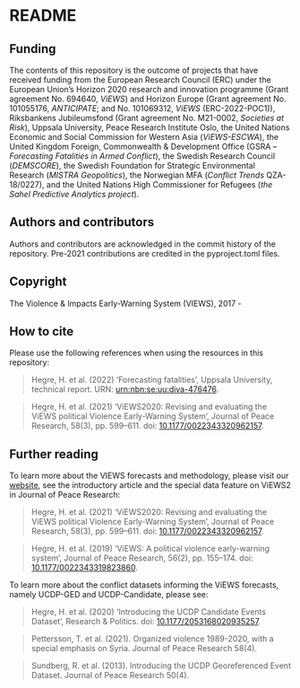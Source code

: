 # README

## Funding

The contents of this repository is the outcome of projects that have received funding from the European Research Council (ERC) under the European Union’s Horizon 2020 research and innovation programme (Grant agreement No. 694640, *ViEWS*) and Horizon Europe (Grant agreement No. 101055176, *ANTICIPATE*; and No. 101069312, *ViEWS* (ERC-2022-POC1)), Riksbankens Jubileumsfond (Grant agreement No. M21-0002, *Societies at Risk*), Uppsala University, Peace Research Institute Oslo, the United Nations Economic and Social Commission for Western Asia (*ViEWS-ESCWA*), the United Kingdom Foreign, Commonwealth & Development Office (GSRA – *Forecasting Fatalities in Armed Conflict*), the Swedish Research Council (*DEMSCORE*), the Swedish Foundation for Strategic Environmental Research (*MISTRA Geopolitics*), the Norwegian MFA (*Conflict Trends* QZA-18/0227), and the United Nations High Commissioner for Refugees (*the Sahel Predictive Analytics project*).

## Authors and contributors

Authors and contributors are acknowledged in the commit history of the repository. Pre-2021 contributions are credited in the pyproject.toml files.

## Copyright

The Violence & Impacts Early-Warning System (VIEWS), 2017 -

## How to cite

Please use the following references when using the resources in this repository:

> Hegre, H. et al. (2022) ‘Forecasting fatalities’, Uppsala University, technical report. URN: [urn:nbn:se:uu:diva-476476](http://urn.kb.se/resolve?urn=urn:nbn:se:uu:diva-476476).

> Hegre, H. et al. (2021) ‘ViEWS2020: Revising and evaluating the ViEWS political Violence Early-Warning System’, Journal of Peace Research, 58(3), pp. 599–611. doi: [10.1177/0022343320962157](https://doi.org/10.1177/0022343320962157).

## Further reading

To learn more about the VIEWS forecasts and methodology, please visit our [website](https://viewsforecasting.org), see the introductory article and the special data feature on ViEWS2 in Journal of Peace Research:

> Hegre, H. et al. (2021) ‘ViEWS2020: Revising and evaluating the ViEWS political Violence Early-Warning System’, Journal of Peace Research, 58(3), pp. 599–611. doi: [10.1177/0022343320962157](https://doi.org/10.1177/0022343320962157).

> Hegre, H. et al. (2019) ‘ViEWS: A political violence early-warning system’, Journal of Peace Research, 56(2), pp. 155–174. doi: [10.1177/0022343319823860](https://doi.org/10.1177/0022343319823860).

To learn more about the conflict datasets informing the ViEWS forecasts, namely UCDP-GED and UCDP-Candidate, please see:

> Hegre, H. et al. (2020) ‘Introducing the UCDP Candidate Events Dataset’, Research & Politics. doi: [10.1177/2053168020935257](https://doi.org/10.1177/2053168020935257).

> Pettersson, T. et al. (2021). Organized violence 1989-2020, with a special emphasis on Syria. Journal of Peace Research 58(4).

> Sundberg, R. et al. (2013). Introducing the UCDP Georeferenced Event Dataset. Journal of Peace Research 50(4).
